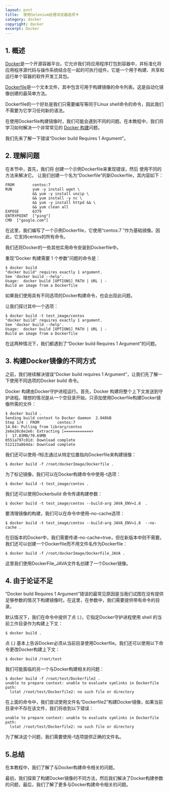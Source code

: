 ```yaml
---
layout: post
title:  使用Selenium处理浏览器选项卡
category: docker
copyright: docker
excerpt: Docker
---
```


## 1. 概述

[Docker](https://www.baeldung.com/tag/docker/)是一个开源容器平台。它允许我们将应用程序打包到容器中，并标准化将应用程序源代码与操作系统结合在一起的可执行组件。它是一个用于构建、共享和运行单个容器的软件开发工具包。

[Dockerfile](https://docs.docker.com/engine/reference/builder/)是一个文本文件，其中包含可用于构建镜像的命令列表。这是自动化镜像创建的最简单方法。

Dockerfile的一个好处是我们只需要编写等同于Linux shell命令的命令，因此我们不需要为它学习任何新的语法。

在使用Dockerfile构建镜像时，我们可能会遇到不同的问题。在本教程中，我们将学习如何解决一个非常常见的 [Docker 构建](https://docs.docker.com/engine/reference/commandline/build/)问题。

我们先来了解一下错误“Docker build Requires 1 Argument”。

## 2. 理解问题

在本节中，首先，我们将 创建一个示例Dockerfile来重现错误，然后 使用不同的方法来解决它。 让我们创建一个名为“Dockerfile”的新Dockerfile，其内容如下：   

```shell
FROM        centos:7
RUN         yum -y install wget \
            && yum -y install unzip \
            && yum install -y nc \
            && yum -y install httpd && \
            && yum clean all
EXPOSE      6379
ENTRYPOINT  ["ping"]
CMD  ["google.com"]
```

在这里，我们编写了一个示例Dockerfile，它使用“centos:7 ”作为基础镜像。因此，它支持centos的所有命令。

我们还将Docker的一些其他实用命令安装到Dockerfile中。

重现“Docker 构建需要 1 个参数”问题的命令是：

```shell
$ docker build
"docker build" requires exactly 1 argument.
See 'docker build --help'.
Usage:  docker build [OPTIONS] PATH | URL | -
Build an image from a Dockerfile
```

如果我们使用具有不同选项的Docker构建命令，也会出现此问题。

让我们探讨其中一个选项：

```shell
$ docker build -t test_image/centos
"docker build" requires exactly 1 argument.
See 'docker build --help'.
Usage:  docker build [OPTIONS] PATH | URL | -
Build an image from a Dockerfile
```

在这两种情况下，我们都遇到了“Docker build Requires 1 Argument”的问题。

## 3. 构建Docker镜像的不同方式

之前，我们继续解决错误“Docker build requires 1 Argument”，让我们先了解一下使用不同选项的Docker build 命令。

Docker 构建由Docker守护进程运行。首先，Docker 构建将整个上下文发送到守护进程。理想的情况是从一个空目录开始，只添加使用Dockerfile构建Docker镜像所需的文件：

```shell
$ docker build .
Sending build context to Docker daemon  2.048kB
Step 1/4 : FROM        centos:7
14.04: Pulling from library/centos
2e6e20c8e2e6: Extracting [============>                                      ]  17.83MB/70.69MB
0551a797c01d: Download complete 
512123a864da: Download complete 
```

我们还可以使用-f标志通过从特定位置指向Dockerfile来构建镜像：

```shell
$ docker build -f /root/dockerImage/Dockerfile .
```

为了标记镜像，我们可以在Docker构建命令中使用-t选项：

```shell
$ docker build -t test_image/centos .
```

我们还可以使用Dockerbuild 命令传递构建参数：

```shell
$ docker build -t test_image/centos --build-arg JAVA_ENV=1.8  .
```

要清理镜像的构建，我们可以在命令中使用–no-cache选项：

```shell
$ docker build -t test_image/centos --build-arg JAVA_ENV=1.8  --no-cache .
```

在旧版本的Docker中，我们需要传递–no-cache=true，但在新版本中则不需要。我们还可以创建一个Dockerfile而不用文件名作为Dockerfile：

```shell
$ docker build -f /root/dockerImage/DockerFile_JAVA .
```

这里我们使用DockerFile_JAVA文件名创建了一个Docker镜像。

## 4. 由于论证不足

“Docker build Requires 1 Argument”错误的最常见原因是当我们试图在没有提供足够参数的情况下构建镜像时。在这里，在参数中，我们需要提供带有命令的目录。

默认情况下，我们在命令中提供了点 (.)，它指定Docker守护进程使用 shell 的当前工作目录作为构建上下文：

```shell
$ docker build .
```

点 (.) 基本上告诉Docker必须从当前目录使用Dockerfile。我们还可以使用以下命令更改Docker构建上下文：

```shell
$ docker build /root/test
```

我们可能面临的另一个与Docker构建相关的问题：

```shell
$ docker build -f /root/test/Dockerfile2 .
unable to prepare context: unable to evaluate symlinks in Dockerfile path:
  lstat /root/test/Dockerfile2: no such file or directory
```

在上面的命令中，我们尝试使用文件名“Dockerfile2”构建Docker镜像，如果当前目录中不存在该文件，我们将收到以下错误：

```shell
unable to prepare context: unable to evaluate symlinks in Dockerfile path:
  lstat /root/test/Dockerfile2: no such file or directory
```

为了解决这个问题，我们需要使用-f选项提供正确的文件名。

## 5.总结

在本教程中，我们了解了与Docker构建命令相关的问题。

最初，我们探索了构建Docker镜像的不同方法，然后我们解决了Docker构建参数的问题，最后，我们了解了更多与Docker构建命令相关的问题。

